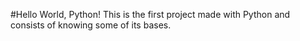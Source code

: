 #Hello World, Python!
This is the first project made with Python and consists of knowing some of its bases.
